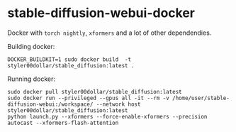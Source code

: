 #  stable-diffusion-webui-docker

Docker with `torch nightly`, `xformers` and a lot of other dependendies.

Building docker:
```
DOCKER_BUILDKIT=1 sudo docker build  -t styler00dollar/stable_diffusion:latest . 
```

Running docker:
```
sudo docker pull styler00dollar/stable_diffusion:latest
sudo docker run --privileged --gpus all -it --rm -v /home/user/stable-diffusion-webui:/workspace/ --network host styler00dollar/stable_diffusion:latest
python launch.py --xformers --force-enable-xformers --precision autocast --xformers-flash-attention
```
